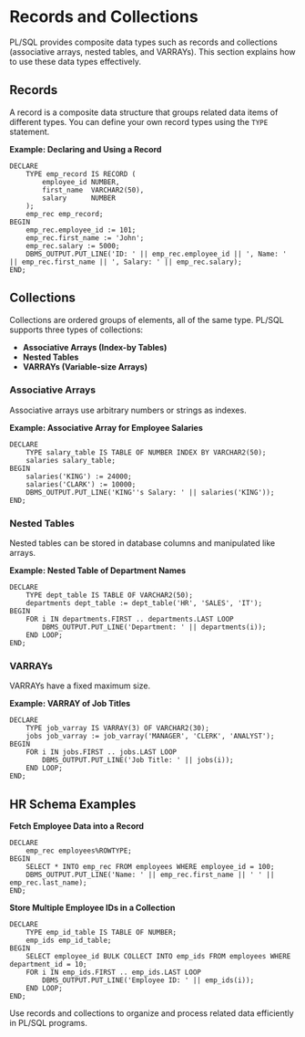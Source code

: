 # Records and Collections

PL/SQL provides composite data types such as records and collections (associative arrays, nested tables, and VARRAYs). This section explains how to use these data types effectively.
## Records

A record is a composite data structure that groups related data items of different types. You can define your own record types using the `TYPE` statement.

**Example: Declaring and Using a Record**

```plsql
DECLARE
    TYPE emp_record IS RECORD (
        employee_id NUMBER,
        first_name  VARCHAR2(50),
        salary      NUMBER
    );
    emp_rec emp_record;
BEGIN
    emp_rec.employee_id := 101;
    emp_rec.first_name := 'John';
    emp_rec.salary := 5000;
    DBMS_OUTPUT.PUT_LINE('ID: ' || emp_rec.employee_id || ', Name: ' || emp_rec.first_name || ', Salary: ' || emp_rec.salary);
END;
```

## Collections

Collections are ordered groups of elements, all of the same type. PL/SQL supports three types of collections:

- **Associative Arrays (Index-by Tables)**
- **Nested Tables**
- **VARRAYs (Variable-size Arrays)**

### Associative Arrays

Associative arrays use arbitrary numbers or strings as indexes.

**Example: Associative Array for Employee Salaries**

```plsql
DECLARE
    TYPE salary_table IS TABLE OF NUMBER INDEX BY VARCHAR2(50);
    salaries salary_table;
BEGIN
    salaries('KING') := 24000;
    salaries('CLARK') := 10000;
    DBMS_OUTPUT.PUT_LINE('KING''s Salary: ' || salaries('KING'));
END;
```

### Nested Tables

Nested tables can be stored in database columns and manipulated like arrays.

**Example: Nested Table of Department Names**

```plsql
DECLARE
    TYPE dept_table IS TABLE OF VARCHAR2(50);
    departments dept_table := dept_table('HR', 'SALES', 'IT');
BEGIN
    FOR i IN departments.FIRST .. departments.LAST LOOP
        DBMS_OUTPUT.PUT_LINE('Department: ' || departments(i));
    END LOOP;
END;
```

### VARRAYs

VARRAYs have a fixed maximum size.

**Example: VARRAY of Job Titles**

```plsql
DECLARE
    TYPE job_varray IS VARRAY(3) OF VARCHAR2(30);
    jobs job_varray := job_varray('MANAGER', 'CLERK', 'ANALYST');
BEGIN
    FOR i IN jobs.FIRST .. jobs.LAST LOOP
        DBMS_OUTPUT.PUT_LINE('Job Title: ' || jobs(i));
    END LOOP;
END;
```

## HR Schema Examples

**Fetch Employee Data into a Record**

```plsql
DECLARE
    emp_rec employees%ROWTYPE;
BEGIN
    SELECT * INTO emp_rec FROM employees WHERE employee_id = 100;
    DBMS_OUTPUT.PUT_LINE('Name: ' || emp_rec.first_name || ' ' || emp_rec.last_name);
END;
```

**Store Multiple Employee IDs in a Collection**

```plsql
DECLARE
    TYPE emp_id_table IS TABLE OF NUMBER;
    emp_ids emp_id_table;
BEGIN
    SELECT employee_id BULK COLLECT INTO emp_ids FROM employees WHERE department_id = 10;
    FOR i IN emp_ids.FIRST .. emp_ids.LAST LOOP
        DBMS_OUTPUT.PUT_LINE('Employee ID: ' || emp_ids(i));
    END LOOP;
END;
```

Use records and collections to organize and process related data efficiently in PL/SQL programs.